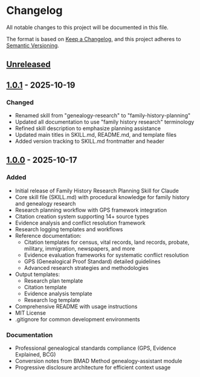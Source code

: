 # Changelog

All notable changes to this project will be documented in this file.

The format is based on [Keep a Changelog](https://keepachangelog.com/en/1.0.0/),
and this project adheres to [Semantic Versioning](https://semver.org/spec/v2.0.0.html).

## [Unreleased]

## [1.0.1] - 2025-10-19

### Changed
- Renamed skill from "genealogy-research" to "family-history-planning"
- Updated all documentation to use "family history research" terminology
- Refined skill description to emphasize planning assistance
- Updated main titles in SKILL.md, README.md, and template files
- Added version tracking to SKILL.md frontmatter and header

## [1.0.0] - 2025-10-17

### Added
- Initial release of Family History Research Planning Skill for Claude
- Core skill file (SKILL.md) with procedural knowledge for family history and genealogy research
- Research planning workflow with GPS framework integration
- Citation creation system supporting 14+ source types
- Evidence analysis and conflict resolution framework
- Research logging templates and workflows
- Reference documentation:
  - Citation templates for census, vital records, land records, probate, military, immigration, newspapers, and more
  - Evidence evaluation frameworks for systematic conflict resolution
  - GPS (Genealogical Proof Standard) detailed guidelines
  - Advanced research strategies and methodologies
- Output templates:
  - Research plan template
  - Citation template
  - Evidence analysis template
  - Research log template
- Comprehensive README with usage instructions
- MIT License
- .gitignore for common development environments

### Documentation
- Professional genealogical standards compliance (GPS, Evidence Explained, BCG)
- Conversion notes from BMAD Method genealogy-assistant module
- Progressive disclosure architecture for efficient context usage

[Unreleased]: https://github.com/yourusername/genealogy-research-skill/compare/v1.0.1...HEAD
[1.0.1]: https://github.com/yourusername/genealogy-research-skill/compare/v1.0.0...v1.0.1
[1.0.0]: https://github.com/yourusername/genealogy-research-skill/releases/tag/v1.0.0
